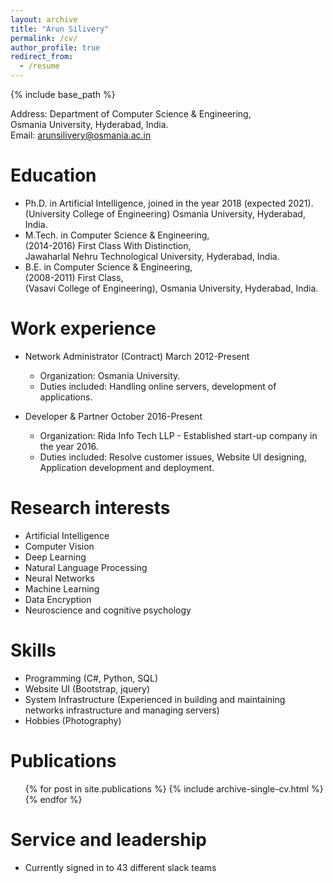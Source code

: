 ```yaml
---
layout: archive
title: "Arun Silivery"
permalink: /cv/
author_profile: true
redirect_from:
  - /resume
---
```


{% include base_path %}




Address: Department of Computer Science & Engineering,<br/>
Osmania University, Hyderabad, India.<br/>
Email: arunsilivery@osmania.ac.in


Education
======
* Ph.D. in Artificial Intelligence, joined in the year 2018 (expected 2021).<br/>
  (University College of Engineering) Osmania University, Hyderabad, India.
* M.Tech. in Computer Science & Engineering, <br/>
  (2014-2016) First Class With Distinction,<br/> 
  Jawaharlal Nehru Technological University, Hyderabad, India.
* B.E. in Computer Science & Engineering, <br/>
  (2008-2011) First Class,<br/>
  (Vasavi College of Engineering), Osmania University, Hyderabad, India.  

Work experience
======
* Network Administrator (Contract) March 2012-Present
  * Organization: Osmania University.
  * Duties included: Handling online servers, development of applications.
  
* Developer & Partner   October 2016-Present 
  * Organization: Rida Info Tech LLP - Established start-up company in the year 2016.
  * Duties included: Resolve customer issues, Website UI designing, Application development and deployment.

Research interests
======
  * Artificial Intelligence
  * Computer Vision
  * Deep Learning 
  * Natural Language Processing
  * Neural Networks
  * Machine Learning
  * Data Encryption
  * Neuroscience and cognitive psychology
  
Skills
======
  * Programming (C#, Python, SQL)
  * Website UI (Bootstrap, jquery)
  * System Infrastructure (Experienced in building and maintaining networks infrastructure and managing servers)
  * Hobbies (Photography)
  
  

Publications
======
  <ul>{% for post in site.publications %}
    {% include archive-single-cv.html %}
  {% endfor %}</ul>
  

Service and leadership
======
* Currently signed in to 43 different slack teams
